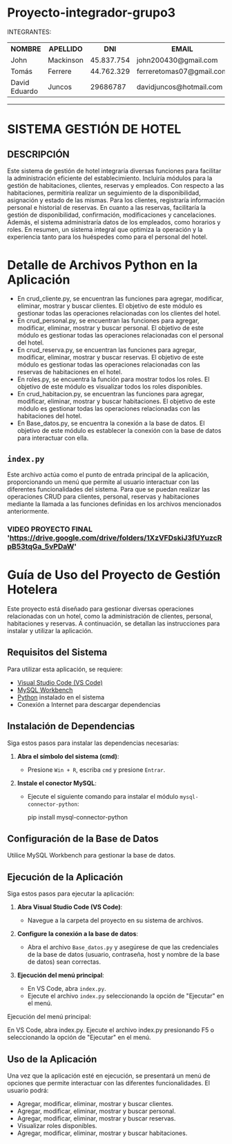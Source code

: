 # Proyecto-integrador-grupo3
 INTEGRANTES:
 <table style="width: 100%;">
  <tr>
   <th>
    NOMBRE
   </th>
   <th>
    APELLIDO
   </th>
   <th>
    DNI
   </th>
   <th>
    EMAIL
   </th>
   <th>
    REPOSITORIO GIT
   </th>
   <th>
    REPOSITORIO PERSONAL
   </th>
   <tr>
    <td>
     John
    </td>
    <td>
     Mackinson
    </td>
    <td>
     45.837.754
    </td>
    <td>
     john200430@gmail.com
    </td>
    <td>
      https://github.com/johnmack10
    </td>
    <td>
      https://github.com/johnmack10/repo_personal
    </td>
   </tr>
  <tr>
    <td>
     Tomás
    </td>
    <td>
     Ferrere
    </td>
    <td>
     44.762.329
    </td>
    <td>
     ferreretomas07@gmail.com
    </td>
    <td>
      https://github.com/ttomy14
    </td>
    <td>
      https://github.com/ttomy14/Repositorio_Personal
    </td>
   </tr>
  <tr>
    <td>
     David Eduardo
    </td>
   <td>
     Juncos
    </td>
    <td>
     29686787
    </td>
    <td>
     davidjuncos@hotmail.com
    </td>
    <td>
      https://github.com/davidJuncos
    </td>
    <td>
      https://github.com/davidJuncos/Personal-ISPC-Evidencia2
    </td>
   </tr>
  <tr>
  
   </tr>
  </tr>
 </table>
 

---

# SISTEMA GESTIÓN DE HOTEL
## DESCRIPCIÓN 

Este sistema de gestión de hotel integraría diversas funciones para facilitar la administración eficiente del establecimiento. Incluiría módulos para la gestión de habitaciones, clientes, reservas y empleados. Con respecto a las habitaciones, permitiría realizar un seguimiento de la disponibilidad, asignación y estado de las mismas. Para los clientes, registraría información personal e historial de reservas. En cuanto a las reservas, facilitaría la gestión de disponibilidad, confirmación, modificaciones y cancelaciones. Además, el sistema administraría datos de los empleados, como horarios y roles. En resumen, un sistema integral que optimiza la operación y la experiencia tanto para los huéspedes como para el personal del hotel.



# Detalle de Archivos Python en la Aplicación

* En crud_cliente.py, se encuentran las funciones para agregar, modificar, eliminar, mostrar y buscar clientes. El objetivo de este módulo es gestionar todas las operaciones relacionadas con los clientes del hotel.
* En crud_personal.py, se encuentran las funciones para agregar, modificar, eliminar, mostrar y buscar personal. El objetivo de este módulo es gestionar todas las operaciones relacionadas con el personal del hotel.
* En crud_reserva.py, se encuentran las funciones para agregar, modificar, eliminar, mostrar y buscar reservas. El objetivo de este módulo es gestionar todas las operaciones relacionadas con las reservas de habitaciones en el hotel.
* En roles.py, se encuentra la función para mostrar todos los roles. El objetivo de este módulo es visualizar todos los roles disponibles.
* En crud_habitacion.py, se encuentran las funciones para agregar, modificar, eliminar, mostrar y buscar habitaciones. El objetivo de este módulo es gestionar todas las operaciones relacionadas con las habitaciones del hotel.
* En Base_datos.py, se encuentra la conexión a la base de datos. El objetivo de este módulo es establecer la conexión con la base de datos para interactuar con ella.

## `index.py`
Este archivo actúa como el punto de entrada principal de la aplicación, proporcionando un menú que permite al usuario interactuar con las diferentes funcionalidades del sistema. Para que se puedan realizar las operaciones CRUD para clientes, personal, reservas y habitaciones mediante la llamada a las funciones definidas en los archivos mencionados anteriormente.

### VIDEO PROYECTO FINAL 'https://drive.google.com/drive/folders/1XzVFDskiJ3fUYuzcRpB53tqGa_5vPDaW'

# Guía de Uso del Proyecto de Gestión Hotelera
Este proyecto está diseñado para gestionar diversas operaciones relacionadas con un hotel, como la administración de clientes, personal, habitaciones y reservas. A continuación, se detallan las instrucciones para instalar y utilizar la aplicación.

## Requisitos del Sistema
Para utilizar esta aplicación, se requiere:
- [Visual Studio Code (VS Code)](https://code.visualstudio.com/)
- [MySQL Workbench](https://www.mysql.com/products/workbench/)
- [Python](https://www.python.org/) instalado en el sistema
- Conexión a Internet para descargar dependencias

## Instalación de Dependencias
Siga estos pasos para instalar las dependencias necesarias:

1. **Abra el símbolo del sistema (cmd)**:
   - Presione `Win + R`, escriba `cmd` y presione `Entrar`.

2. **Instale el conector MySQL**:
   - Ejecute el siguiente comando para instalar el módulo `mysql-connector-python`:
   
     pip install mysql-connector-python
     

## Configuración de la Base de Datos
Utilice MySQL Workbench para gestionar la base de datos.

## Ejecución de la Aplicación
Siga estos pasos para ejecutar la aplicación:

1. **Abra Visual Studio Code (VS Code)**:
   - Navegue a la carpeta del proyecto en su sistema de archivos.

2. **Configure la conexión a la base de datos**:
   - Abra el archivo `Base_datos.py` y asegúrese de que las credenciales de la base de datos (usuario, contraseña, host y nombre de la base de datos) sean correctas.

3. **Ejecución del menú principal**:
   - En VS Code, abra `index.py`.
   - Ejecute el archivo `index.py` seleccionando la opción de "Ejecutar" en el menú.
     
Ejecución del menú principal:

En VS Code, abra index.py.
Ejecute el archivo index.py presionando F5 o seleccionando la opción de "Ejecutar" en el menú.

## Uso de la Aplicación
Una vez que la aplicación esté en ejecución, se presentará un menú de opciones que permite interactuar con las diferentes funcionalidades. El usuario podrá:

- Agregar, modificar, eliminar, mostrar y buscar clientes.
- Agregar, modificar, eliminar, mostrar y buscar personal.
- Agregar, modificar, eliminar, mostrar y buscar reservas.
- Visualizar roles disponibles.
- Agregar, modificar, eliminar, mostrar y buscar habitaciones.

